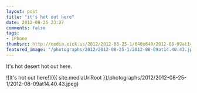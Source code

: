 ```yaml
---
layout: post
title: "it's hot out here"
date: 2012-08-25 23:27
comments: false
tags:
- iPhone
thumbsrc: http://media.eick.us/2012/2012-08-25-1/640x640/2012-08-09at14.40.43.jpeg
featured_image: "/photographs/2012/2012-08-25-1/2012-08-09at14.40.43.jpeg"
---
```

It's hot desert hot out here.

![It's hot out here!]({{ site.mediaUrlRoot }}/photographs/2012/2012-08-25-1/2012-08-09at14.40.43.jpeg)

